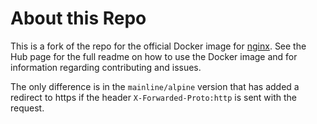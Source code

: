 # About this Repo

This is a fork of the repo for the official Docker image for [nginx](https://registry.hub.docker.com/_/nginx/). See the Hub page for the full readme on how to use the Docker image and for information regarding contributing and issues.

The only difference is in the `mainline/alpine` version that has added a redirect to https if the header `X-Forwarded-Proto:http` is sent with the request.